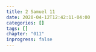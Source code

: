 ```yaml
---
title: 2 Samuel 11
date: 2020-04-12T12:42:11-04:00
categories: []
tags: []
chapter: "011"
inprogress: false
---
```


